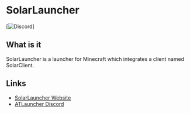 # SolarLauncher

[![Discord]([https://discordapp.com/api/guilds/117047818136322057/embed.png?style=shield](https://discord.gg/2uxCSBt6Gc))]

## What is it

SolarLauncher is a launcher for Minecraft which integrates a client named SolarClient.
## Links

-   [SolarLauncher Website](https://koralx.weebly.com/)
-   [ATLauncher Discord](https://discordapp.com/api/guilds/117047818136322057/embed.png?style=shield](https://discord.gg/2uxCSBt6Gc))
